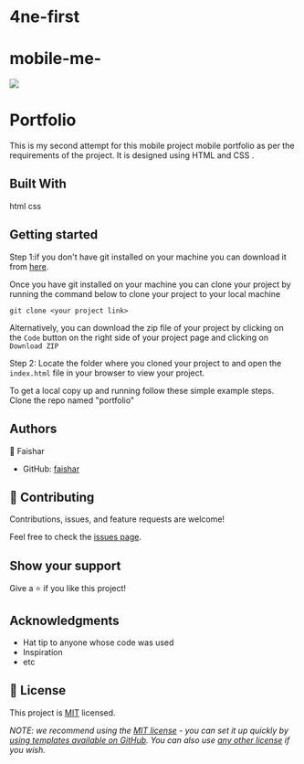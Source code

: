 # 4ne-first
# mobile-me-

  ![](https://img.shields.io/badge/Microverse-blueviolet)

# Portfolio

This is my second attempt for this mobile project mobile portfolio as per the requirements of the project. It is designed using HTML and CSS .

## Built With

html
css
## Getting started
Step 1:if you don't have git installed on your machine you can download it from [here](https://git-scm.com/downloads).

Once you have git installed on your machine you can clone your project by running the command below to clone your project to your local machine


`git clone <your project link>`

Alternatively, you can download the zip file of your project by clicking on the `Code` button on the right side of your project page and clicking on `Download ZIP`

Step 2: Locate the folder where you cloned your project to and open the `index.html` file in your browser to view your project.


To get a local copy up and running follow these simple example steps.
Clone the repo named "portfolio"

## Authors

👤 Faishar


- GitHub: [faishar](https://github.com/Robinson-faike123)


## 🤝 Contributing

Contributions, issues, and feature requests are welcome!

Feel free to check the [issues page](https://github.com/Robison-faike123/4ne-first/issues).

## Show your support

Give a ⭐️ if you like this project!

## Acknowledgments

- Hat tip to anyone whose code was used
- Inspiration
- etc

## 📝 License

This project is [MIT](./LICENSE) licensed.

_NOTE: we recommend using the [MIT license](https://choosealicense.com/licenses/mit/) - you can set it up quickly by [using templates available on GitHub](https://docs.github.com/en/communities/setting-up-your-project-for-healthy-contributions/adding-a-license-to-a-repository). You can also use [any other license](https://choosealicense.com/licenses/) if you wish._